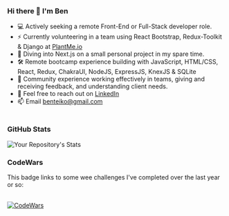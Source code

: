 ### Hi there 👋  I'm Ben

- 💻 Actively seeking a remote Front-End or Full-Stack developer role.
- :zap: Currently volunteering in a team using React Bootstrap, Redux-Toolkit & Django at [PlantMe.io](https://plantme.io)
- 🌱 Diving into Next.js on a small personal project in my spare time.
- 🛠️ Remote bootcamp experience building with JavaScript, HTML/CSS, React, Redux, ChakraUI, NodeJS, ExpressJS, KnexJS & SQLite
- :revolving_hearts: Community experience working effectively in teams, giving and receiving feedback, and understanding client needs.
- 🤝 Feel free to reach out on [LinkedIn](https://www.linkedin.com/in/ben-teiko-marrett/)
- 📫 Email [benteiko@gmail.com](benteiko@gmail.com)
<br/><br/>

### GitHub Stats

![Your Repository's Stats](https://github-readme-stats.vercel.app/api?username=ben-marrett&show_icons=true)
 
### CodeWars
 
This badge links to some wee challenges I've completed over the last year or so: <br/>
 <br />
 
[![CodeWars](https://www.codewars.com/users/BenTeiko/badges/large) ](https://www.codewars.com/users/BenTeiko/completed_solutions)


 <!-- 🤔 I’m looking for help with  -->
